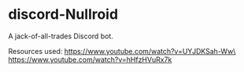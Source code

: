 # discord-Nullroid
A jack-of-all-trades Discord bot.

Resources used:
https://www.youtube.com/watch?v=UYJDKSah-Ww\
https://www.youtube.com/watch?v=hHfzHVuRx7k
